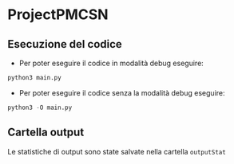 # ProjectPMCSN

## Esecuzione del codice
- Per poter eseguire il codice in modalità debug eseguire:
```python
python3 main.py
```
- Per poter eseguire il codice senza la modalità debug eseguire:
```python
python3 -O main.py
```

## Cartella output

Le statistiche di output sono state salvate nella cartella `outputStat`
